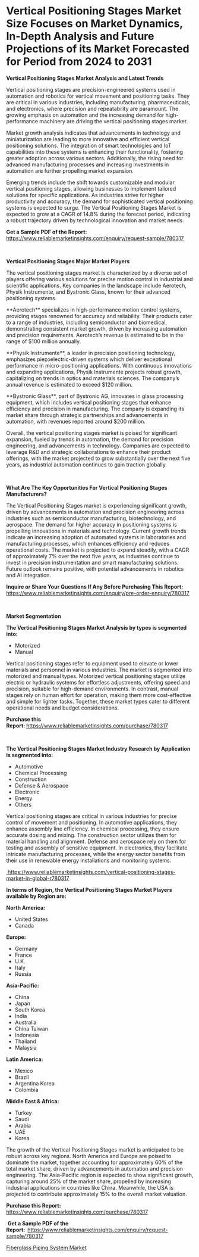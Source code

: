 <p><h1>Vertical Positioning Stages Market Size Focuses on Market Dynamics, In-Depth Analysis and Future Projections of its Market Forecasted for Period from 2024 to 2031</h1></p><p><strong>Vertical Positioning Stages Market Analysis and Latest Trends</strong></p>
<p><p>Vertical positioning stages are precision-engineered systems used in automation and robotics for vertical movement and positioning tasks. They are critical in various industries, including manufacturing, pharmaceuticals, and electronics, where precision and repeatability are paramount. The growing emphasis on automation and the increasing demand for high-performance machinery are driving the vertical positioning stages market.</p><p>Market growth analysis indicates that advancements in technology and miniaturization are leading to more innovative and efficient vertical positioning solutions. The integration of smart technologies and IoT capabilities into these systems is enhancing their functionality, fostering greater adoption across various sectors. Additionally, the rising need for advanced manufacturing processes and increasing investments in automation are further propelling market expansion.</p><p>Emerging trends include the shift towards customizable and modular vertical positioning stages, allowing businesses to implement tailored solutions for specific applications. As industries strive for higher productivity and accuracy, the demand for sophisticated vertical positioning systems is expected to surge. The Vertical Positioning Stages Market is expected to grow at a CAGR of 14.8% during the forecast period, indicating a robust trajectory driven by technological innovation and market needs.</p></p>
<p><strong>Get a Sample PDF of the Report:&nbsp;</strong> <a href="https://www.reliablemarketinsights.com/enquiry/request-sample/780317?utm_campaign=2012&utm_medium=2&utm_source=Github&utm_content=ia&utm_term=30122024&utm_id=vertical-positioning-stages">https://www.reliablemarketinsights.com/enquiry/request-sample/780317</a></p>
<p>&nbsp;</p>
<p><strong>Vertical Positioning Stages Major Market Players</strong></p>
<p><p>The vertical positioning stages market is characterized by a diverse set of players offering various solutions for precise motion control in industrial and scientific applications. Key companies in the landscape include Aerotech, Physik Instrumente, and Bystronic Glass, known for their advanced positioning systems.</p><p>**Aerotech** specializes in high-performance motion control systems, providing stages renowned for accuracy and reliability. Their products cater to a range of industries, including semiconductor and biomedical, demonstrating consistent market growth, driven by increasing automation and precision requirements. Aerotech’s revenue is estimated to be in the range of $100 million annually.</p><p>**Physik Instrumente**, a leader in precision positioning technology, emphasizes piezoelectric-driven systems which deliver exceptional performance in micro-positioning applications. With continuous innovations and expanding applications, Physik Instrumente projects robust growth, capitalizing on trends in optics and materials sciences. The company’s annual revenue is estimated to exceed $120 million.</p><p>**Bystronic Glass**, part of Bystronic AG, innovates in glass processing equipment, which includes vertical positioning stages that enhance efficiency and precision in manufacturing. The company is expanding its market share through strategic partnerships and advancements in automation, with revenues reported around $200 million.</p><p>Overall, the vertical positioning stages market is poised for significant expansion, fueled by trends in automation, the demand for precision engineering, and advancements in technology. Companies are expected to leverage R&D and strategic collaborations to enhance their product offerings, with the market projected to grow substantially over the next five years, as industrial automation continues to gain traction globally.</p></p>
<p>&nbsp;</p>
<p><strong>What Are The Key Opportunities For Vertical Positioning Stages Manufacturers?</strong></p>
<p><p>The Vertical Positioning Stages market is experiencing significant growth, driven by advancements in automation and precision engineering across industries such as semiconductor manufacturing, biotechnology, and aerospace. The demand for higher accuracy in positioning systems is propelling innovations in materials and technology. Current growth trends indicate an increasing adoption of automated systems in laboratories and manufacturing processes, which enhances efficiency and reduces operational costs. The market is projected to expand steadily, with a CAGR of approximately 7% over the next five years, as industries continue to invest in precision instrumentation and smart manufacturing solutions. Future outlook remains positive, with potential advancements in robotics and AI integration.</p></p>
<p><strong>Inquire or Share Your Questions If Any Before Purchasing This Report:</strong> <a href="https://www.reliablemarketinsights.com/enquiry/pre-order-enquiry/780317?utm_campaign=2012&utm_medium=2&utm_source=Github&utm_content=ia&utm_term=30122024&utm_id=vertical-positioning-stages">https://www.reliablemarketinsights.com/enquiry/pre-order-enquiry/780317</a></p>
<p>&nbsp;</p>
<p><strong>Market Segmentation</strong></p>
<p><strong>The Vertical Positioning Stages Market Analysis by types is segmented into:</strong></p>
<p><ul><li>Motorized</li><li>Manual</li></ul></p>
<p><p>Vertical positioning stages refer to equipment used to elevate or lower materials and personnel in various industries. The market is segmented into motorized and manual types. Motorized vertical positioning stages utilize electric or hydraulic systems for effortless adjustments, offering speed and precision, suitable for high-demand environments. In contrast, manual stages rely on human effort for operation, making them more cost-effective and simple for lighter tasks. Together, these market types cater to different operational needs and budget considerations.</p></p>
<p><strong>Purchase this Report:&nbsp;</strong><a href="https://www.reliablemarketinsights.com/purchase/780317?utm_campaign=2012&utm_medium=2&utm_source=Github&utm_content=ia&utm_term=30122024&utm_id=vertical-positioning-stages">https://www.reliablemarketinsights.com/purchase/780317</a></p>
<p>&nbsp;</p>
<p><strong>The Vertical Positioning Stages Market Industry Research by Application is segmented into:</strong></p>
<p><ul><li>Automotive</li><li>Chemical Processing</li><li>Construction</li><li>Defense & Aerospace</li><li>Electronic</li><li>Energy</li><li>Others</li></ul></p>
<p><p>Vertical positioning stages are critical in various industries for precise control of movement and positioning. In automotive applications, they enhance assembly line efficiency. In chemical processing, they ensure accurate dosing and mixing. The construction sector utilizes them for material handling and alignment. Defense and aerospace rely on them for testing and assembly of sensitive equipment. In electronics, they facilitate intricate manufacturing processes, while the energy sector benefits from their use in renewable energy installations and monitoring systems.</p></p>
<p><a href="https://www.reliablemarketinsights.com/vertical-positioning-stages-market-in-global-r780317?utm_campaign=2012&utm_medium=2&utm_source=Github&utm_content=ia&utm_term=30122024&utm_id=vertical-positioning-stages">&nbsp;https://www.reliablemarketinsights.com/vertical-positioning-stages-market-in-global-r780317</a></p>
<p><strong>In terms of Region, the Vertical Positioning Stages Market Players available by Region are:</strong></p>
<p>
    <p> <strong> North America: </strong>
        <ul>
            <li>United States</li>
            <li>Canada</li>
        </ul>
        </p> 
    <p> <strong> Europe: </strong>
        <ul>
            <li>Germany</li>
            <li>France</li>
            <li>U.K.</li>
            <li>Italy</li>
            <li>Russia</li>
        </ul>
        </p> 
    <p> <strong> Asia-Pacific: </strong>
        <ul>
            <li>China</li>
            <li>Japan</li>
            <li>South Korea</li>
            <li>India</li>
            <li>Australia</li>
            <li>China Taiwan</li>
            <li>Indonesia</li>
            <li>Thailand</li>
            <li>Malaysia</li>
        </ul>
        </p> 
    <p> <strong> Latin America: </strong>
        <ul>
            <li>Mexico</li>
            <li>Brazil</li>
            <li>Argentina Korea</li>
            <li>Colombia</li>
        </ul>
        </p> 
    <p> <strong> Middle East & Africa: </strong>
        <ul>
            <li>Turkey</li>
            <li>Saudi</li>
            <li>Arabia</li>
            <li>UAE</li>
            <li>Korea</li>
        </ul>
    </p>
    </p>
<p><p>The growth of the Vertical Positioning Stages market is anticipated to be robust across key regions. North America and Europe are poised to dominate the market, together accounting for approximately 60% of the total market share, driven by advancements in automation and precision engineering. The Asia-Pacific region is expected to show significant growth, capturing around 25% of the market share, propelled by increasing industrial applications in countries like China. Meanwhile, the USA is projected to contribute approximately 15% to the overall market valuation.</p></p>
<p><strong>Purchase this Report: </strong><a href="https://www.reliablemarketinsights.com/purchase/780317?utm_campaign=2012&utm_medium=2&utm_source=Github&utm_content=ia&utm_term=30122024&utm_id=vertical-positioning-stages">https://www.reliablemarketinsights.com/purchase/780317</a></p>
<p>&nbsp;<strong>Get a Sample PDF of the Report:&nbsp;&nbsp;</strong><a href="https://www.reliablemarketinsights.com/enquiry/request-sample/780317?utm_campaign=2012&utm_medium=2&utm_source=Github&utm_content=ia&utm_term=30122024&utm_id=vertical-positioning-stages">https://www.reliablemarketinsights.com/enquiry/request-sample/780317</a></p>
<p><strong></strong></p>
<p><p><a href="https://github.com/JakirUddin511/Market-Research-Report-List-1/blob/main/fiberglass-piping-system-market.md?utm_campaign=2012&utm_medium=2&utm_source=Github&utm_content=ia&utm_term=30122024&utm_id=vertical-positioning-stages">Fiberglass Piping System Market</a></p></p>